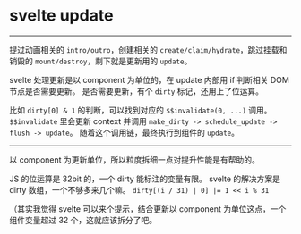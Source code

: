# svelte update

---

提过动画相关的 `intro/outro`，创建相关的 `create/claim/hydrate`，跳过挂载和销毁的 `mount/destroy`，剩下就是更新用的 `update`。

svelte 处理更新是以 component 为单位的，在 update 内部用 if 判断相关 DOM 节点是否需要更新。
是否需要更新，有个 `dirty` 标记，还用上了位运算。

比如 `dirty[0] & 1` 的判断，可以找到对应的 `$$invalidate(0, ...)` 调用。
`$$invalidate` 里会更新 context 并调用 `make_dirty -> schedule_update -> flush -> update`。
随着这个调用链，最终执行到组件的 `update`。

---

以 component 为更新单位，所以粒度拆细一点对提升性能是有帮助的。

JS 的位运算是 32bit 的，一个 dirty 能标注的变量有限。
svelte 的解决方案是 dirty 数组，一个不够多来几个嘛。
`dirty[(i / 31) | 0] |= 1 << i % 31`

（其实我觉得 svelte 可以来个提示，结合更新以 component 为单位这点，一个组件变量超过 32 个，这就应该拆分了吧。
